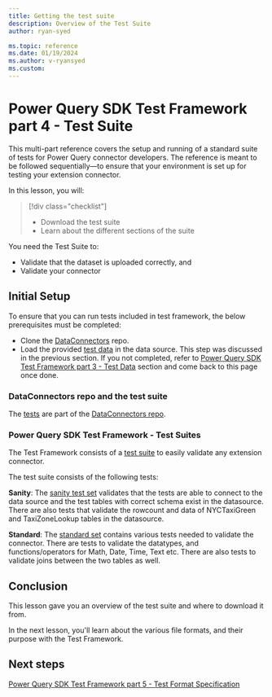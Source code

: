 ```yaml
---
title: Getting the test suite
description: Overview of the Test Suite
author: ryan-syed

ms.topic: reference
ms.date: 01/19/2024
ms.author: v-ryansyed
ms.custom:
---
```


# Power Query SDK Test Framework part 4 - Test Suite

This multi-part reference covers the setup and running of a standard suite of tests for Power Query connector developers. The reference is meant to be followed sequentially—to ensure that your environment is set up for testing your extension connector.

In this lesson, you will:

> [!div class="checklist"]
>
> * Download the test suite
> * Learn about the different sections of the suite

You need the Test Suite to:

* Validate that the dataset is uploaded correctly, and
* Validate your connector

## Initial Setup

To ensure that you can run tests included in test framework, the below prerequisites must be completed:

* Clone the [DataConnectors](https://github.com/microsoft/DataConnectors) repo.
* Load the provided [test data](https://github.com/microsoft/DataConnectors/tree/master/testframework/data/) in the data source. This step was discussed in the previous section. If you not completed, refer to [Power Query SDK Test Framework part 3 - Test Data](./3-data.md) section and come back to this page once done.

### DataConnectors repo and the test suite

The [tests](https://github.com/microsoft/DataConnectors/tree/master/testframework/tests) are part of the [DataConnectors repo](https://github.com/microsoft/DataConnectors).

### Power Query SDK Test Framework - Test Suites

The Test Framework consists of a [test suite](https://github.com/microsoft/DataConnectors/tree/master/testframework/tests/TestSuites) to easily validate any extension connector.

The test suite consists of the following tests:

**Sanity**: The [sanity test set](https://github.com/microsoft/DataConnectors/tree/master/testframework/tests/TestSuites/Sanity) validates that the tests are able to connect to the data source and the test tables with correct schema exist in the datasource. There are also tests that validate the rowcount and data of NYCTaxiGreen and TaxiZoneLookup tables in the datasource.

**Standard**: The [standard set](https://github.com/microsoft/DataConnectors/tree/master/testframework/tests/TestSuites/Standard) contains various tests needed to validate the connector. There are tests to validate the datatypes, and functions/operators for Math, Date, Time, Text etc. There are also tests to validate joins between the two tables as well.

## Conclusion

This lesson gave you an overview of the test suite and where to download it from.

In the next lesson, you'll learn about the various file formats, and their purpose with the Test Framework.

## Next steps

[Power Query SDK Test Framework part 5 - Test Format Specification](./5-testformat.md)
